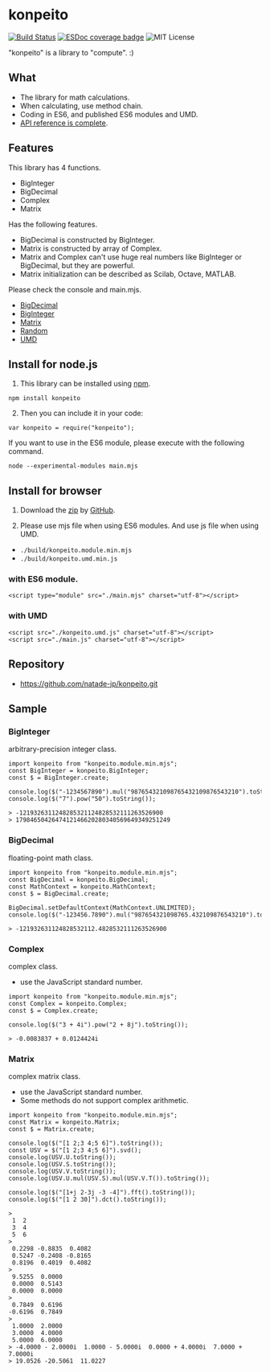 # konpeito
[![Build Status](https://travis-ci.org/natade-jp/konpeito.svg?branch=master)](https://travis-ci.org/natade-jp/konpeito)
[![ESDoc coverage badge](https://natade-jp.github.io/konpeito/docs/badge.svg)](https://natade-jp.github.io/konpeito/docs/)
![MIT License](https://img.shields.io/badge/license-MIT-blue.svg?style=flat)

"konpeito" is a library to "compute". :)

## What
- The library for math calculations.
- When calculating, use method chain.
- Coding in ES6, and published ES6 modules and UMD.
- [API reference is complete](https://natade-jp.github.io/konpeito/docs/).

## Features
This library has 4 functions.
- BigInteger
- BigDecimal
- Complex
- Matrix

Has the following features.
- BigDecimal is constructed by BigInteger.
- Matrix is constructed by array of Complex.
- Matrix and Complex can't use huge real numbers like BigInteger or BigDecimal, but they are powerful.
- Matrix initialization can be described as Scilab, Octave, MATLAB.

Please check the console and main.mjs.
- [BigDecimal](https://natade-jp.github.io/konpeito/html/examples/demos/BigDecimal/)
- [BigInteger](https://natade-jp.github.io/konpeito/html/examples/demos/BigInteger/)
- [Matrix](https://natade-jp.github.io/konpeito/html/examples/demos/Matrix/)
- [Random](https://natade-jp.github.io/konpeito/html/examples/demos/Random/)
- [UMD](https://natade-jp.github.io/konpeito/html/examples/demos/UMD/)

## Install for node.js

1. This library can be installed using [npm](https://www.npmjs.com/package/konpeito).
```
npm install konpeito
```

2. Then you can include it in your code:
```
var konpeito = require("konpeito");
```

If you want to use in the ES6 module, please execute with the following command.
```
node --experimental-modules main.mjs
```

## Install for browser

1. Download the [zip](https://github.com/natade-jp/konpeito/archive/master.zip) by [GitHub](https://github.com/natade-jp/konpeito).

2. Please use mjs file when using ES6 modules. And use js file when using UMD.
- `./build/konpeito.module.min.mjs`
- `./build/konpeito.umd.min.js`

### with ES6 module.
```
<script type="module" src="./main.mjs" charset="utf-8"></script>
```

### with UMD
```
<script src="./konpeito.umd.js" charset="utf-8"></script>
<script src="./main.js" charset="utf-8"></script>
```

## Repository
- https://github.com/natade-jp/konpeito.git

## Sample

### BigInteger
arbitrary-precision integer class.

```
import konpeito from "konpeito.module.min.mjs";
const BigInteger = konpeito.BigInteger;
const $ = BigInteger.create;

console.log($("-1234567890").mul("987654321098765432109876543210").toString());
console.log($("7").pow("50").toString());
```
```
> -1219326311248285321124828532111263526900
> 1798465042647412146620280340569649349251249
```

### BigDecimal
floating-point math class.

```
import konpeito from "konpeito.module.min.mjs";
const BigDecimal = konpeito.BigDecimal;
const MathContext = konpeito.MathContext;
const $ = BigDecimal.create;

BigDecimal.setDefaultContext(MathContext.UNLIMITED);
console.log($("-123456.7890").mul("987654321098765.432109876543210").toString());
```
```
> -121932631124828532112.4828532111263526900
```

### Complex
complex class.
- use the JavaScript standard number.

```
import konpeito from "konpeito.module.min.mjs";
const Complex = konpeito.Complex;
const $ = Complex.create;

console.log($("3 + 4i").pow("2 + 8j").toString());
```
```
> -0.0083837 + 0.0124424i
```

### Matrix
complex matrix class.
- use the JavaScript standard number.
- Some methods do not support complex arithmetic.

```
import konpeito from "konpeito.module.min.mjs";
const Matrix = konpeito.Matrix;
const $ = Matrix.create;

console.log($("[1 2;3 4;5 6]").toString());
const USV = $("[1 2;3 4;5 6]").svd();
console.log(USV.U.toString());
console.log(USV.S.toString());
console.log(USV.V.toString());
console.log(USV.U.mul(USV.S).mul(USV.V.T()).toString());

console.log($("[1+j 2-3j -3 -4]").fft().toString());
console.log($("[1 2 30]").dct().toString());
```
```
>
 1  2
 3  4
 5  6
> 
 0.2298 -0.8835  0.4082
 0.5247 -0.2408 -0.8165
 0.8196  0.4019  0.4082
> 
 9.5255  0.0000
 0.0000  0.5143
 0.0000  0.0000
> 
 0.7849  0.6196
-0.6196  0.7849
> 
 1.0000  2.0000
 3.0000  4.0000
 5.0000  6.0000
> -4.0000 - 2.0000i  1.0000 - 5.0000i  0.0000 + 4.0000i  7.0000 + 7.0000i
> 19.0526 -20.5061  11.0227
```
